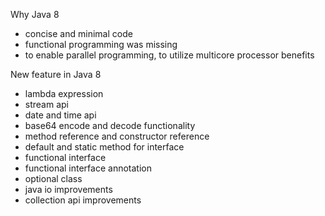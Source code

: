 Why Java 8

- concise and minimal code
- functional programming was missing
- to enable parallel programming, to utilize multicore processor benefits

New feature in Java 8

- lambda expression
- stream api
- date and time api
- base64 encode and decode functionality
- method reference and constructor reference
- default and static method for interface
- functional interface
- functional interface annotation
- optional class
- java io improvements
- collection api improvements
